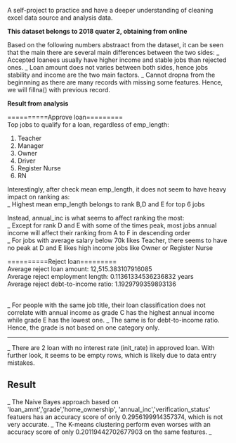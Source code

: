 A self-project to practice and have a deeper understanding of cleaning excel data source and analysis data.

**This dataset belongs to 2018 quater 2, obtaining from online**

Based on the following numbers abstraact from the dataset, it can be seen that the main there are several main differences between the two sides:
  _ Accepted loanees usually have higher income and stable jobs than rejected ones.
  _ Loan amount does not varies between both sides, hence jobs stability and income are the two main factors.
  _ Cannot dropna from the beginnning as there are many records with missing some features. Hence, we will fillna() with previous record.

**Result from analysis**

==========Approve loan========= <br />
Top jobs to qualify for a loan, regardless of emp_length:
1)	Teacher
2) 	Manager
3)	Owner
4)	Driver
5)	Register Nurse
6) 	RN

Interestingly, after check mean emp_length, it does not seem to have heavy impact on ranking as: <br/>
_ Highest mean emp_length belongs to rank B,D and E for top 6 jobs

Instead, annual_inc is what seems to affect ranking the most: <br/>
_ Except for rank D and E with some of the times peak, most jobs annual income will affect their ranking from A to F in descending order <br/>
_ For jobs with average salary below 70k likes Teacher, there seems to have no peak at D and E likes high income jobs like Owner or Register Nurse<br/>

==========Reject loan========= <br />
Average reject loan amount: 12,515.383107916085 <br />
Average reject employment length: 0.11361334536236832 years <br />
Average reject debt-to-income ratio: 1.1929799359893136 <br /><br />


_ For people with the same job title, their loan classification does not correlate with annual income as grade C has the highest annual income while grade E has the lowest one.
_ The same is for debt-to-income ratio. Hence, the grade is not based on one category only.

---------------------------------------------------------------------------------------------
_ There are 2 loan with no interest rate (init_rate) in approved loan. With further look, it seems to be empty rows, which is likely due to data entry mistakes.
<br />

## Result 
_ The Naive Bayes approach based on 'loan_amnt','grade','home_ownership', 'annual_inc','verification_status' featuers has an accuracy score of only 0.2956199914357374, which is not very accurate.
_ The K-means clustering perform even worses with an accuracy score of only 0.20119442702677903 on the same features.
_ 

